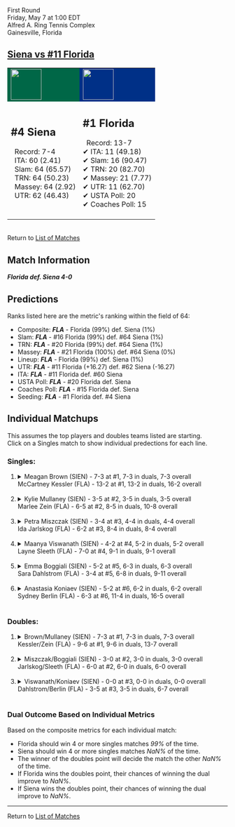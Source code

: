 First Round  
Friday, May 7 at 1:00 EDT  
Alfred A. Ring Tennis Complex  
Gainesville, Florida  
## [Siena vs #11 Florida](https://www.ncaa.com/game/5833667)  

<table><tr style="background-color: #d9d9d9 !important"><td style="background-color: #006747 !important"><img src="https://www.ncaa.com/sites/default/files/images/logos/schools/s/siena.70.png" width="70" height="70" /></td><td style="background-color: #003087 !important"><img src="https://www.ncaa.com/sites/default/files/images/logos/schools/f/florida.70.png" width="70" height="70" /></td></tr><tr>
<td>  

<h2>#4 Siena</h2>  
&nbsp; Record: 7-4<br>  
&nbsp; ITA: 60 (2.41)<br>  
&nbsp; Slam: 64 (65.57)<br>  
&nbsp; TRN: 64 (50.23)<br>  
&nbsp; Massey: 64 (2.92)<br>  
&nbsp; UTR: 62 (46.43)<br>  
<br>  

</td>
<td>  

<h2>#1 Florida</h2>  
&nbsp; Record: 13-7<br>  
&#10004; ITA: 11 (49.18)<br>  
&#10004; Slam: 16 (90.47)<br>  
&#10004; TRN: 20 (82.70)<br>  
&#10004; Massey: 21 (7.77)<br>  
&#10004; UTR: 11 (62.70)<br>  
&#10004; USTA Poll: 20<br>  
&#10004; Coaches Poll: 15<br>  
<br>  

</td>
</tr></table>  


<br>Return to [List of Matches](../index.md)  

## Match Information  
***Florida def. Siena 4-0***  

## Predictions  

Ranks listed here are the metric's ranking within the field of 64:  
- Composite: ***FLA*** - Florida (99%) def. Siena (1%)  
- Slam: ***FLA*** - #16 Florida (99%) def. #64 Siena (1%)  
- TRN: ***FLA*** - #20 Florida (99%) def. #64 Siena (1%)  
- Massey: ***FLA*** - #21 Florida (100%) def. #64 Siena (0%)  
- Lineup: ***FLA*** - Florida (99%) def. Siena (1%)  
- UTR: ***FLA*** - #11 Florida (+16.27) def. #62 Siena (-16.27)  
- ITA: ***FLA*** - #11 Florida def. #60 Siena  
- USTA Poll: ***FLA*** - #20 Florida def. Siena  
- Coaches Poll: ***FLA*** - #15 Florida def. Siena  
- Seeding: ***FLA*** - #1 Florida def. #4 Siena  

## Individual Matchups  
This assumes the top players and doubles teams listed are starting.  
Click on a Singles match to show individual predections for each line.  

### Singles:  

<ol>
<li><details>
<summary markdown="span">Meagan Brown (SIEN) - 7-3 at #1, 7-3 in duals, 7-3 overall<br>McCartney Kessler (FLA) - 13-2 at #1, 13-2 in duals, 16-2 overall</summary>
<h4>Predictions</h4><ul>
<li>Composite: <b><i>FLA</i></b> - Kessler (99%) def. Brown (1%)</li>  
<li>Slam: <b><i>FLA</i></b> - Kessler (99%) def. Brown (1%)</li>  
<li>TRN: <b><i>FLA</i></b> - Kessler (99%) def. Brown (1%)</li>  
<li>Massey: <b><i>FLA</i></b> - Kessler (99%) def. Brown (1%)</li>  
<li>UTR: <b><i>FLA</i></b> - Kessler (99%) def. Brown (1%)</li>  
<li>ITA: <b><i>FLA</i></b> - Kessler (45.58) def. Brown (2.61)</li>  
</ul>
</details>&nbsp;</li>
<li><details>
<summary markdown="span">Kylie Mullaney (SIEN) - 3-5 at #2, 3-5 in duals, 3-5 overall<br>Marlee Zein (FLA) - 6-5 at #2, 8-5 in duals, 10-8 overall</summary>
<h4>Predictions</h4><ul>
<li>Composite: <b><i>FLA</i></b> - Zein (99%) def. Mullaney (1%)</li>  
<li>Slam: <b><i>FLA</i></b> - Zein (99%) def. Mullaney (1%)</li>  
<li>TRN: <b><i>FLA</i></b> - Zein (99%) def. Mullaney (1%)</li>  
<li>Massey: <b><i>FLA</i></b> - Zein (99%) def. Mullaney (1%)</li>  
<li>UTR: <b><i>FLA</i></b> - Zein (99%) def. Mullaney (1%)</li>  
<li>ITA: <b><i>FLA</i></b> - Zein (8.25) def. Mullaney (0.00)</li>  
</ul>
</details>&nbsp;</li>
<li><details>
<summary markdown="span">Petra Miszczak (SIEN) - 3-4 at #3, 4-4 in duals, 4-4 overall<br>Ida Jarlskog (FLA) - 6-2 at #3, 8-4 in duals, 8-4 overall</summary>
<h4>Predictions</h4><ul>
<li>Composite: <b><i>FLA</i></b> - Jarlskog (99%) def. Miszczak (1%)</li>  
<li>Slam: <b><i>FLA</i></b> - Jarlskog (99%) def. Miszczak (1%)</li>  
<li>TRN: <b><i>FLA</i></b> - Jarlskog (99%) def. Miszczak (1%)</li>  
<li>Massey: <b><i>FLA</i></b> - Jarlskog (99%) def. Miszczak (1%)</li>  
<li>UTR: <b><i>FLA</i></b> - Jarlskog (99%) def. Miszczak (1%)</li>  
<li>ITA: <b><i>FLA</i></b> - Jarlskog (5.66) def. Miszczak (0.00)</li>  
</ul>
</details>&nbsp;</li>
<li><details>
<summary markdown="span">Maanya Viswanath (SIEN) - 4-2 at #4, 5-2 in duals, 5-2 overall<br>Layne Sleeth (FLA) - 7-0 at #4, 9-1 in duals, 9-1 overall</summary>
<h4>Predictions</h4><ul>
<li>Composite: <b><i>FLA</i></b> - Sleeth (99%) def. Viswanath (1%)</li>  
<li>Slam: <b><i>FLA</i></b> - Sleeth (99%) def. Viswanath (1%)</li>  
<li>TRN: <b><i>FLA</i></b> - Sleeth (99%) def. Viswanath (1%)</li>  
<li>Massey: <b><i>FLA</i></b> - Sleeth (99%) def. Viswanath (1%)</li>  
<li>UTR: <b><i>FLA</i></b> - Sleeth (99%) def. Viswanath (1%)</li>  
<li>ITA: <b><i>FLA</i></b> - Sleeth (7.72) def. Viswanath (2.10)</li>  
</ul>
</details>&nbsp;</li>
<li><details>
<summary markdown="span">Emma Boggiali (SIEN) - 5-2 at #5, 6-3 in duals, 6-3 overall<br>Sara Dahlstrom (FLA) - 3-4 at #5, 6-8 in duals, 9-11 overall</summary>
<h4>Predictions</h4><ul>
<li>Composite: <b><i>FLA</i></b> - Dahlstrom (99%) def. Boggiali (1%)</li>  
<li>Slam: <b><i>FLA</i></b> - Dahlstrom (99%) def. Boggiali (1%)</li>  
<li>TRN: <b><i>FLA</i></b> - Dahlstrom (99%) def. Boggiali (1%)</li>  
<li>Massey: <b><i>FLA</i></b> - Dahlstrom (98%) def. Boggiali (2%)</li>  
<li>UTR: <b><i>FLA</i></b> - Dahlstrom (99%) def. Boggiali (1%)</li>  
<li>ITA: <b><i>FLA</i></b> - Dahlstrom (3.40) def. Boggiali (2.28)</li>  
</ul>
</details>&nbsp;</li>
<li><details>
<summary markdown="span">Anastasia Koniaev (SIEN) - 5-2 at #6, 6-2 in duals, 6-2 overall<br>Sydney Berlin (FLA) - 6-3 at #6, 11-4 in duals, 16-5 overall</summary>
<h4>Predictions</h4><ul>
<li>Composite: <b><i>FLA</i></b> - Berlin (99%) def. Koniaev (1%)</li>  
<li>Slam: <b><i>FLA</i></b> - Berlin (99%) def. Koniaev (1%)</li>  
<li>TRN: <b><i>FLA</i></b> - Berlin (99%) def. Koniaev (1%)</li>  
<li>Massey: <b><i>FLA</i></b> - Berlin (99%) def. Koniaev (1%)</li>  
<li>UTR: <b><i>FLA</i></b> - Berlin (99%) def. Koniaev (1%)</li>  
<li>ITA: <b><i>SIEN</i></b> - Koniaev (2.56) def. Berlin (2.47)</li>  
</ul>
</details>&nbsp;</li>
</ol>

### Doubles:  

<ol>
<li><details>
<summary markdown="span">Brown/Mullaney (SIEN) - 7-3 at #1, 7-3 in duals, 7-3 overall<br>Kessler/Zein (FLA) - 9-6 at #1, 9-6 in duals, 13-7 overall</summary>
<br>Sorry, we don't have any metrics for this match
</details>&nbsp;</li>
<li><details>
<summary markdown="span">Miszczak/Boggiali (SIEN) - 3-0 at #2, 3-0 in duals, 3-0 overall<br>Jarlskog/Sleeth (FLA) - 6-0 at #2, 6-0 in duals, 6-0 overall</summary>
<br>Sorry, we don't have any metrics for this match
</details>&nbsp;</li>
<li><details>
<summary markdown="span">Viswanath/Koniaev (SIEN) - 0-0 at #3, 0-0 in duals, 0-0 overall<br>Dahlstrom/Berlin (FLA) - 3-5 at #3, 3-5 in duals, 6-7 overall</summary>
<br>Sorry, we don't have any metrics for this match
</details>&nbsp;</li>
</ol>

### Dual Outcome Based on Individual Metrics  
  
Based on the composite metrics for each individual match:  
- Florida should win 4 or more singles matches _99%_ of the time.  
- Siena should win 4 or more singles matches _NaN%_ of the time.  
- The winner of the doubles point will decide the match the other _NaN%_ of the time.  
- If Florida wins the doubles point, their chances of winning the dual improve to _NaN%_.  
- If Siena wins the doubles point, their chances of winning the dual improve to _NaN%_.  
  
------

Return to [List of Matches](../index.md)  
